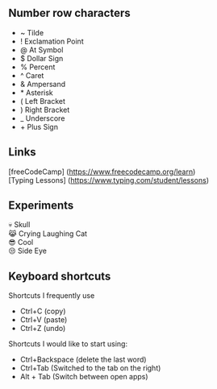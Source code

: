 ## Number row characters
- ~ Tilde
- ! Exclamation Point
- @ At Symbol
- $ Dollar Sign
- % Percent
- ^ Caret
- & Ampersand
- \* Asterisk
- ( Left Bracket
- ) Right Bracket
- _ Underscore
- \+ Plus Sign

## Links
  [freeCodeCamp] (https://www.freecodecamp.org/learn)  
  [Typing Lessons] (https://www.typing.com/student/lessons)

## Experiments  
💀 Skull  
😹 Crying Laughing Cat  
😎 Cool  
😒 Side Eye

## Keyboard shortcuts
Shortcuts I frequently use 
- Ctrl+C (copy)
- Ctrl+V (paste)
- Ctrl+Z (undo)

Shortcuts I would like to start using:
- Ctrl+Backspace (delete the last word)
- Ctrl+Tab (Switched to the tab on the right)
- Alt + Tab (Switch between open apps)
